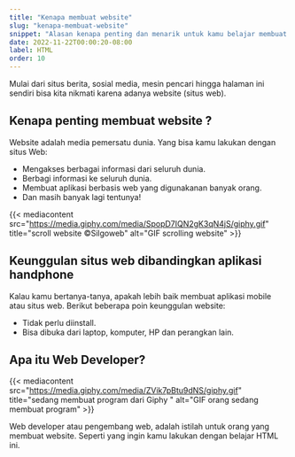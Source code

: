 ```yaml
---
title: "Kenapa membuat website"
slug: "kenapa-membuat-website"
snippet: "Alasan kenapa penting dan menarik untuk kamu belajar membuat website? apa keunggulan dibanding aplikasi mobile?"
date: 2022-11-22T00:00:20-08:00
label: HTML
order: 10
---
```


Mulai dari situs berita, sosial media, mesin pencari hingga halaman ini sendiri bisa kita nikmati karena adanya website (situs web).

## Kenapa penting membuat website ?

Website adalah media pemersatu dunia. Yang bisa kamu lakukan dengan situs Web:

- Mengakses berbagai informasi dari seluruh dunia.
- Berbagi informasi ke seluruh dunia.
- Membuat aplikasi berbasis web yang digunakanan banyak orang.
- Dan masih banyak lagi tentunya!

{{< mediacontent src="https://media.giphy.com/media/SpopD7IQN2gK3qN4jS/giphy.gif" title="scroll website ©Silgoweb" alt="GIF scrolling website" >}}

## Keunggulan situs web dibandingkan aplikasi handphone

Kalau kamu bertanya-tanya, apakah lebih baik membuat aplikasi mobile atau situs web.
Berikut beberapa poin keunggulan website:

- Tidak perlu diinstall.
- Bisa dibuka dari laptop, komputer, HP dan perangkan lain.

## Apa itu Web Developer?

{{< mediacontent src="https://media.giphy.com/media/ZVik7pBtu9dNS/giphy.gif" title="sedang membuat program dari Giphy " alt="GIF orang sedang membuat program" >}}


Web developer atau pengembang web, adalah istilah untuk orang yang membuat website. Seperti yang ingin kamu lakukan dengan belajar HTML ini.
